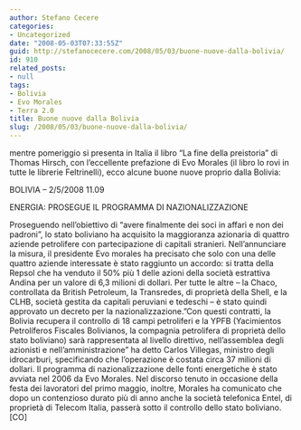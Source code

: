 ```yaml
---
author: Stefano Cecere
categories:
- Uncategorized
date: "2008-05-03T07:33:55Z"
guid: http://stefanocecere.com/2008/05/03/buone-nuove-dalla-bolivia/
id: 910
related_posts:
- null
tags:
- Bolivia
- Evo Morales
- Terra 2.0
title: Buone nuove dalla Bolivia
slug: /2008/05/03/buone-nuove-dalla-bolivia/
---
```


mentre pomeriggio si presenta in Italia il libro &#8220;La fine della preistoria&#8221; di Thomas Hirsch, con l&#8217;eccellente prefazione di Evo Morales (il libro lo rovi in tutte le librerie Feltrinelli), ecco alcune buone nuove proprio dalla Bolivia:

BOLIVIA &#8211; 2/5/2008 11.09
  
ENERGIA: PROSEGUE IL PROGRAMMA DI NAZIONALIZZAZIONE

Proseguendo nell&#8217;obiettivo di &#8220;avere finalmente dei soci in affari e non dei padroni&#8221;, lo stato boliviano ha acquisito la maggioranza azionaria di quattro aziende petrolifere con partecipazione di capitali stranieri. Nell&#8217;annunciare la misura, il presidente Evo morales ha precisato che solo con una delle quattro aziende interessate è stato raggiunto un accordo: si tratta della Repsol che ha venduto il 50% più 1 delle azioni della società estrattiva Andina per un valore di 6,3 milioni di dollari. Per tutte le altre – la Chaco, controllata da British Petroleum, la Transredes, di proprietà della Shell, e la CLHB, società gestita da capitali peruviani e tedeschi &#8211; è stato quindi approvato un decreto per la nazionalizzazione.&#8221;Con questi contratti, la Bolivia recupera il controllo di 18 campi petroliferi e la YPFB (Yacimientos Petrolíferos Fiscales Bolivianos, la compagnia petrolifera di proprietà dello stato boliviano) sarà rappresentata al livello direttivo, nell&#8217;assemblea degli azionisti e nell&#8217;amministrazione&#8221; ha detto Carlos Villegas, ministro degli idrocarburi, specificando che l&#8217;operazione è costata circa 37 milioni di dollari. Il programma di nazionalizzazione delle fonti energetiche è stato avviata nel 2006 da Evo Morales. Nel discorso tenuto in occasione della festa dei lavoratori del primo maggio, inoltre, Morales ha comunicato che dopo un contenzioso durato più di anno anche la società telefonica Entel, di proprietà di Telecom Italia, passerà sotto il controllo dello stato boliviano.[CO]